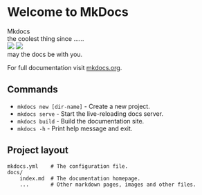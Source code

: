 # Welcome to MkDocs


<div class="starfield" >
<div>Mkdocs </div>
<div>the coolest thing since ...... </div>
<img class="fade-in-image" src="https://cssanimation.rocks//demo/starwars/images/star.svg">
<img class="fade-in-image" src="https://cssanimation.rocks//demo/starwars/images/wars.svg">
<div class="fade-in-image-late" > may the docs be with you. </div>
</div>


For full documentation visit [mkdocs.org](https://www.mkdocs.org).

## Commands

* `mkdocs new [dir-name]` - Create a new project.
* `mkdocs serve` - Start the live-reloading docs server.
* `mkdocs build` - Build the documentation site.
* `mkdocs -h` - Print help message and exit.

## Project layout

    mkdocs.yml    # The configuration file.
    docs/
        index.md  # The documentation homepage.
        ...       # Other markdown pages, images and other files.
